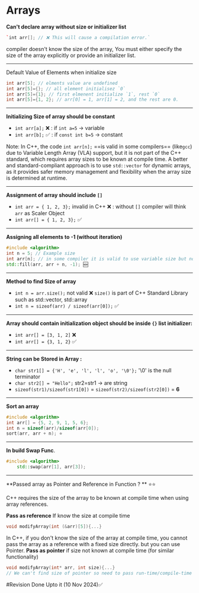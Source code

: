 # Arrays


**Can't declare array without size or initializer list**
```cpp
`int arr[]; // ❌ This will cause a compilation error.` 
```
compiler doesn't know the size of the array, You must either specify the size of the array explicitly or provide an initializer list.

---
Default Value of Elements when initialize size 

```cpp
int arr[5]; // elments value are undefined
int arr[5]={}; // all element initialisez `0`
int arr[5]={1}; // first elmenent initialize `1`, rest `0`
int arr[5]={1, 2}; // arr[0] = 1, arr[1] = 2, and the rest are 0.
```

---

**Initializing Size of array should be constant**
- `int arr[a];` ❌ : if `int a=5` ->  variable
- `int arr[b];` ✅ : if `const int b=5` -> constant  

Note: In C++, the code `int arr[n];` ==is valid in some compilers== (like`gcc`) due to Variable Length Array (VLA) support, but it is not part of the C++ standard, which requires array sizes to be known at compile time. A better and standard-compliant approach is to use `std::vector` for dynamic arrays, as it provides safer memory management and flexibility when the array size is determined at runtime.

<hr>

**Assignment of array should include `[]`**
- `int arr = { 1, 2, 3};` invalid in C++ ❌ : without `[]` compiler will think `arr` as Scaler Object
- `int arr[] = { 1, 2, 3};` ✅
---
**Assigning all elements to -1 (without iteration)**
```cpp
#include <algorithm>
int n = 5; // Example size 
int arr[n]; // in some compiler it is valid to use variable size but not safe
std::fill(arr, arr + n, -1); 🆕
```

<hr>

**Method to find Size of array**
- `int n = arr.size();` not valid ❌ `size()` is part of C++ Standard Library such as std::vector, std::array
- `int n = sizeof(arr) / sizeof(arr[0]);` ✅
<hr>

**Array should contain initialization object should be inside `{}` list initializer:**
- `int arr[] = [3, 1, 2]` ❌
- `int arr[] = {3, 1, 2}` ✅

<hr>

**String can be Stored in Array :**
- `char str1[] = {'H', 'e', 'l', 'l', 'o', '\0'};` 
'\0' is the null terminator
- `char str2[] = "Hello";`  str2=str1 -> are string
- `sizeof(str1)/sizeof(str1[0])` =  `sizeof(str2)/sizeof(str2[0])` = **6**
---
**Sort an array**
```cpp
#include <algorithm>
int arr[] = {5, 2, 9, 1, 5, 6}; 
int n = sizeof(arr)/sizeof(arr[0]); 
sort(arr, arr + n); ⭐
```
---
**In build Swap Func**.
```cpp
#include <algorithm>
    std::swap(arr[1], arr[3]);
```
---
**Passed array as Pointer and Reference in Function ? ** ⭐⭐

C++ requires the size of the array to be known at compile time when using array references.

**Pass as reference** If know the size at compile time
```cpp
void modifyArray(int (&arr)[5]){...}
```


In C++, if you don't know the size of the array at compile time, you cannot pass the array as a reference with a fixed size directly. but you can use Pointer.
**Pass as pointer** if size not known at compile time (for similar functionality)
```cpp
void modifyArray(int* arr, int size){...}
// We can't find size of pointer so need to pass run-time/compile-time size as additional parameter
```

#Revision Done Upto it (10 Nov 2024)✅